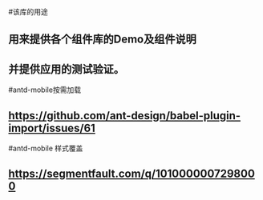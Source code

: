 #该库的用途
## 用来提供各个组件库的Demo及组件说明
## 并提供应用的测试验证。


#antd-mobile按需加载 
## https://github.com/ant-design/babel-plugin-import/issues/61


#antd-mobile 样式覆盖
## https://segmentfault.com/q/1010000007298000
